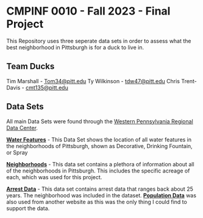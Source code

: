 # CMPINF 0010 - Fall 2023 - Final Project 
This Repository uses three seperate data sets in order to assess what the best neighborhood in Pittsburgh is for a duck to live in.

## Team Ducks

Tim Marshall - Tom34@pitt.edu
Ty Wilkinson - tdw47@pitt.edu
Chris Trent-Davis - cmt135@pitt.edu


## Data Sets
All main Data Sets were found through the [Western Pennsylvania Regional Data Center](https://data.wprdc.org/dataset/).

**[Water Features](https://data.wprdc.org/dataset/city-water-features)** - This Data Set shows the location of all water features in the neighborhoods of Pittsburgh, shown as Decorative, Drinking Fountain, or Spray

**[Neighborhoods](https://data.wprdc.org/datastore/dump/668d7238-cfd2-492e-b397-51a6e74182ff)** - This data set contains a plethora of information about all of the neighborhoods in Pittsburgh. This includes the specific acreage of each, which was used for this project.

**[Arrest Data](https://data.wprdc.org/dataset/arrest-data)** - This data set contains arrest data that ranges back about 25 years. The neighborhood was included in the dataset. **[Population Data](https://www.prisonpolicy.org/origin/pa/2020/pittsburgh.html)** was also used from another website as this was the only thing I could find to support the data.
